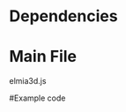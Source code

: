 # Dependencies

<script src="https://cdnjs.cloudflare.com/ajax/libs/three.js/88/three.min.js"></script>
<script src=http://mrdoob.github.io/three.js/examples/js/controls/OrbitControls.js ></script>
<script src=http://mrdoob.github.io/three.js/examples/js/libs/stats.min.js ></script>
<script src="https://cdnjs.cloudflare.com/ajax/libs/tween.js/16.3.5/Tween.min.js"></script>


# Main File
elmia3d.js


#Example code

<div id="map"></div>

<script>
  elmia3d.init({
    container : '#map',
    arena : 'A' //Ange vilken hall som ska laddas
  });
</script>
